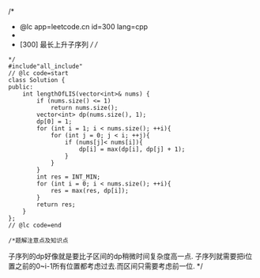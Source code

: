 /*
 * @lc app=leetcode.cn id=300 lang=cpp
 *
 * [300] 最长上升子序列
 */
/*
```
*/
#include"all_include"
// @lc code=start
class Solution {
public:
    int lengthOfLIS(vector<int>& nums) {
        if (nums.size() <= 1)
            return nums.size();
        vector<int> dp(nums.size(), 1);
        dp[0] = 1;
        for (int i = 1; i < nums.size(); ++i){
            for (int j = 0; j < i; ++j){
                if (nums[j]< nums[i]){
                    dp[i] = max(dp[i], dp[j] + 1);
                }
            }
        }
        int res = INT_MIN;
        for (int i = 0; i < nums.size(); ++i){
            res = max(res, dp[i]);
        }
        return res;
    }
};
// @lc code=end

/*题解注意点及知识点
 ```
子序列的dp好像就是要比子区间的dp稍微时间复杂度高一点.
子序列就需要把i位置之前的0~i-1所有位置都考虑过去.而区间只需要考虑前一位.
 */